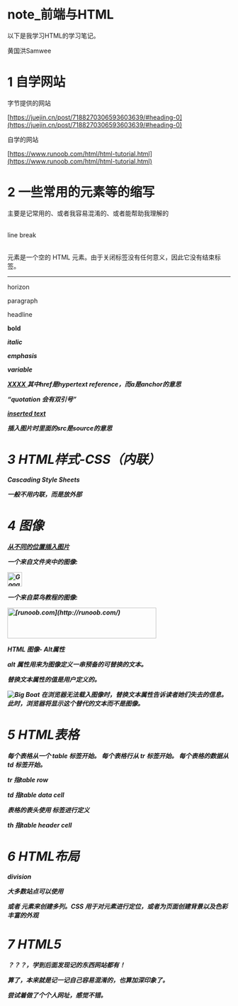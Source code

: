 # note_前端与HTML

以下是我学习HTML的学习笔记。

黄国洪Samwee

# 1 自学网站

字节提供的网站

[https://juejin.cn/post/7188270306593603639/#heading-0](https://juejin.cn/post/7188270306593603639/#heading-0)

自学的网站

[https://www.runoob.com/html/html-tutorial.html](https://www.runoob.com/html/html-tutorial.html)

# 2 一些常用的元素等的缩写

主要是记常用的、或者我容易混淆的、或者能帮助我理解的

<br> line break

<br /> 元素是一个空的 HTML 元素。由于关闭标签没有任何意义，因此它没有结束标签。

<hr>horizon

<p>paragraph

<h>headline

<b>bold

<i>italic

<em>emphasis

<var>variable

<a href=”xxx.com”> XXXX </a> 其中href是hypertext reference，而a是anchor的意思

<q>quotation 会有双引号

<ins>inserted text

插入图片时里面的src是source的意思

# 3 HTML样式-CSS（内联）

Cascading Style Sheets

一般不用内联，而是放外部

# 4 图像

[从不同的位置插入图片](https://www.runoob.com/try/try.php?filename=tryhtml_images2)

<p>一个来自文件夹中的图像:</p>
<img src="/images/chrome.gif" alt="Google Chrome" width="33" height="32">

<p>一个来自菜鸟教程的图像:</p>
<img src="[http://www.runoob.com/images/logo.png](http://www.runoob.com/images/logo.png)" alt="[runoob.com](http://runoob.com/)" width="336"height="69">

**HTML 图像- Alt属性**

alt 属性用来为图像定义一串预备的可替换的文本。

替换文本属性的值是用户定义的。

<img src="boat.gif" alt="Big Boat">
在浏览器无法载入图像时，替换文本属性告诉读者她们失去的信息。此时，浏览器将显示这个替代的文本而不是图像。

# 5 HTML表格

每个表格从一个 table 标签开始。 每个表格行从 tr 标签开始。 每个表格的数据从 td 标签开始。

tr 指table row

td 指table data cell

表格的表头使用 <th> 标签进行定义

th 指*table header cell*

# 6 HTML布局

<div> division

大多数站点可以使用 <div> 或者 <table> 元素来创建多列。CSS 用于对元素进行定位，或者为页面创建背景以及色彩丰富的外观

# 7 HTML5

？？？，学到后面发现记的东西网站都有！

算了，本来就是记一记自己容易混淆的，也算加深印象了。

尝试着做了个个人网址，感觉不错。